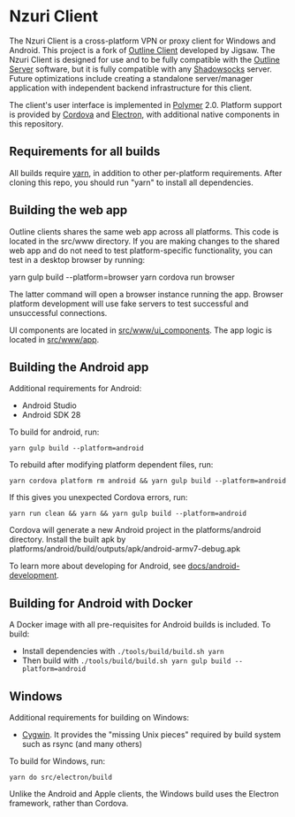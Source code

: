 # Nzuri Client

The Nzuri Client is a cross-platform VPN or proxy client for Windows and Android. This project is a fork of [Outline Client](https://travis-ci.org/Jigsaw-Code/outline-client) developed by Jigsaw. The Nzuri Client is designed for use and to be fully compatible with the [Outline Server](https://github.com/Jigsaw-Code/outline-server) software,
 but it is fully compatible with any [Shadowsocks](https://shadowsocks.org/) server. Future optimizations include creating a standalone server/manager application with independent backend infrastructure for this client.


The client's user interface is implemented in [Polymer](https://www.polymer-project.org/) 2.0. Platform support is provided by [Cordova](https://cordova.apache.org/) and [Electron](https://electronjs.org/), with additional native components in this repository.



## Requirements for all builds

All builds require [yarn](https://yarnpkg.com/en/docs/install), in addition to other per-platform requirements. After cloning this repo, you should run "yarn" to install all dependencies.



## Building the web app

Outline clients shares the same web app across all platforms. This code is located in the src/www directory. If you are making changes to the shared web app and do not need to test platform-specific functionality, you can test in a desktop browser by running:

yarn gulp build --platform=browser
 yarn cordova run browser

The latter command will open a browser instance running the app. Browser platform development will use fake servers to test successful and unsuccessful connections.

UI components are located in [src/www/ui_components](src/www/ui_components). The app logic is located in [src/www/app](www/app).


 
## Building the Android app

Additional requirements for Android:

* Android Studio
* Android SDK 28

To build for android, run:

    yarn gulp build --platform=android

To rebuild after modifying platform dependent files, run:

    yarn cordova platform rm android && yarn gulp build --platform=android

If this gives you unexpected Cordova errors, run:

    yarn run clean && yarn && yarn gulp build --platform=android

Cordova will generate a new Android project in the platforms/android directory.  Install the built apk by  platforms/android/build/outputs/apk/android-armv7-debug.apk

To learn more about developing for Android, see [docs/android-development](docs/android-development.md).

## Building for Android with Docker

A Docker image with all pre-requisites for Android builds is included. To build:

* Install dependencies with `./tools/build/build.sh yarn`
* Then build with `./tools/build/build.sh yarn gulp build --platform=android`


## Windows

Additional requirements for building on Windows:

* [Cygwin](https://cygwin.com/install.html). It provides the "missing Unix pieces" required by build system such as rsync (and many others)

To build for Windows, run:

    yarn do src/electron/build

Unlike the Android and Apple clients, the Windows build uses the Electron framework, rather than Cordova.